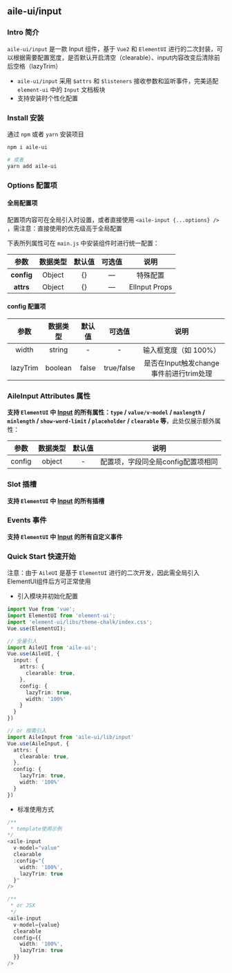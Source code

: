 ## aile-ui/input

### Intro 简介

`aile-ui/input` 是一款 Input 组件，基于 `Vue2` 和 `ElementUI` 进行的二次封装，可以根据需要配置宽度，是否默认开启清空（clearable）、input内容改变后清除前后空格（lazyTrim）
- `aile-ui/input` 采用 `$attrs` 和 `$listeners` 接收参数和监听事件，完美适配 `element-ui` 中的 `Input` 文档板块
- 支持安装时个性化配置

### Install 安装

通过 `npm` 或者 `yarn` 安装项目

```bash
npm i aile-ui

# 或者
yarn add aile-ui
```
### Options 配置项

#### 全局配置项

配置项内容可在全局引入时设置，或者直接使用 `<aile-input {...options} />` ，需注意：直接使用的优先级高于全局配置

下表所列属性可在 `main.js` 中安装组件时进行统一配置：

|    参数    | 数据类型 | 默认值 | 可选值 |     说明      |
| :--------: | :------: | :----: | :----: | :-----------: |
| **config** |  Object  |   {}   |   —    |   特殊配置    |
| **attrs**  |  Object  |   {}   |   —    | ElInput Props |

#### config 配置项

|   参数   | 数据类型 | 默认值 |   可选值   |                  说明                   |
| :------: | :------: | :----: | :--------: | :-------------------------------------: |
|  width   |  string  |   -    |     -      |          输入框宽度（如 100%）          |
| lazyTrim | boolean  | false  | true/false | 是否在Input触发change事件前进行trim处理 |

### AileInput Attributes 属性

**支持 `ElementUI` 中 [Input](https://element.eleme.io/#/zh-CN/component/input) 的所有属性：`type` / `value/v-model` / `maxlength` / `minlength` / `show-word-limit` / `placeholder` / `clearable` 等**，此处仅展示额外属性：

|  参数  | 数据类型 | 默认值 |                说明                |
| :----: | :------: | :----: | :--------------------------------: |
| config |  object  |   -    | 配置项，字段同全局config配置项相同 |

### Slot 插槽

**支持 `ElementUI` 中 [Input](https://element.eleme.io/#/zh-CN/component/input) 的所有插槽**

### Events 事件

**支持 `ElementUI` 中 [Input](https://element.eleme.io/#/zh-CN/component/input) 的所有自定义事件**

### Quick Start 快速开始

注意：由于 `AileUI` 是基于 `ElementUI` 进行的二次开发，因此需全局引入ElementUI组件后方可正常使用

- 引入模块并初始化配置

```ts
import Vue from 'vue';
import ElementUI from 'element-ui';
import 'element-ui/libs/theme-chalk/index.css';
Vue.use(ElementUI);

// 全量引入
import AileUI from 'aile-ui';
Vue.use(AileUI, {
  input: {
    attrs: {
      clearable: true,
    },
    config: {
      lazyTrim: true,
      width: '100%'
    }
  }
})

// or 按需引入
import AileInput from 'aile-ui/lib/input'
Vue.use(AileInput, {
  attrs: {
    clearable: true,
  },
  config: {
    lazyTrim: true,
    width: '100%'
  }
})

```

- 标准使用方式

```ts
/**
 * template使用示例
*/
<aile-input
  v-model="value"
  clearable
  :config="{
    width: '100%',
    lazyTrim: true
  }"
/>

/**
 * or JSX
 */
<aile-input
  v-model={value}
  clearable
  config={{
    width: '100%',
    lazyTrim: true
  }}
/>
```
